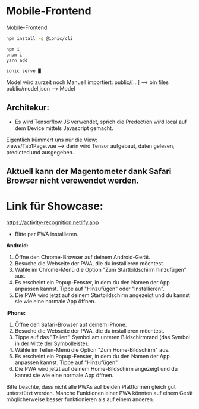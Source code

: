 # Mobile-Frontend
Mobile-Frontend


``` bash
npm install -g @ionic/cli
```

``` bash
npm i
pnpm i
yarn add
```

``` bash
ionic serve █
```
 
Model wird zurzeit noch Manuell importiert:
public/[...] --> bin files <br>
public/model.json --> Model <br>


## Architekur:
- Es wird Tensorflow JS verwendet, sprich die Predection wird local auf dem Device mittels Javascript gemacht.


Eigentlich kümmert uns nur die View: <br> 
views/Tab1Page.vue --> darin wird Tensor aufgebaut, daten gelesen, predicted und ausgegeben.

##  Aktuell kann der Magentometer dank Safari Browser nicht verewendet werden.

# Link für Showcase:
https://activity-recognition.netlify.app
- Bitte per PWA installieren.

**Android:**

1. Öffne den Chrome-Browser auf deinem Android-Gerät.
2. Besuche die Webseite der PWA, die du installieren möchtest.
3. Wähle im Chrome-Menü die Option "Zum Startbildschirm hinzufügen" aus.
4. Es erscheint ein Popup-Fenster, in dem du den Namen der App anpassen kannst. Tippe auf "Hinzufügen" oder "Installieren".
5. Die PWA wird jetzt auf deinem Startbildschirm angezeigt und du kannst sie wie eine normale App öffnen.

**iPhone:**

1. Öffne den Safari-Browser auf deinem iPhone.
2. Besuche die Webseite der PWA, die du installieren möchtest.
3. Tippe auf das "Teilen"-Symbol am unteren Bildschirmrand (das Symbol in der Mitte der Symbolleiste).
4. Wähle im Teilen-Menü die Option "Zum Home-Bildschirm" aus.
5. Es erscheint ein Popup-Fenster, in dem du den Namen der App anpassen kannst. Tippe auf "Hinzufügen".
6. Die PWA wird jetzt auf deinem Home-Bildschirm angezeigt und du kannst sie wie eine normale App öffnen.

Bitte beachte, dass nicht alle PWAs auf beiden Plattformen gleich gut unterstützt werden. Manche Funktionen einer PWA könnten auf einem Gerät möglicherweise besser funktionieren als auf einem anderen.

